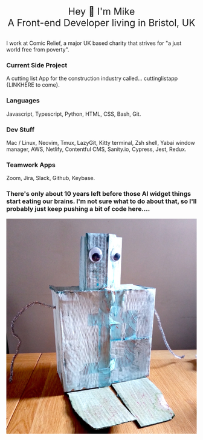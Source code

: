 <div style="
text-align: center; 
padding: 10px 0; 
font-size: 25px;
margin-bottom: 20px;
">

<div>
Hey 👋 I'm Mike <br>A Front-end Developer living in Bristol, UK
</div>

</div>


I work at Comic Relief, a major UK based charity that strives for "a just world free from poverty".

### Current Side Project
A cutting list App for the construction industry called... cuttinglistapp {LINKHERE to come}.

### Languages
Javascript, Typescript, Python, HTML, CSS, Bash, Git.

### Dev Stuff
Mac / Linux, Neovim, Tmux, LazyGit, Kitty terminal, Zsh shell, Yabai window manager, AWS, Netlify, Contentful CMS, Sanity.io, Cypress, Jest, Redux.

### Teamwork Apps
Zoom, Jira, Slack, Github, Keybase.

### There's only about 10 years left before those AI widget things start eating our brains. I'm not sure what to do about that, so I'll probably just keep pushing a bit of code here....

![cardboard robot]( https://github.com/michael-odonovan/michael-odonovan/blob/main/robot.jpg "Welcome to my GitHub")
